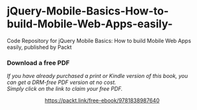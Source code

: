 # jQuery-Mobile-Basics-How-to-build-Mobile-Web-Apps-easily-
Code Repository for jQuery Mobile Basics: How to build Mobile Web Apps easily, published by Packt
### Download a free PDF

 <i>If you have already purchased a print or Kindle version of this book, you can get a DRM-free PDF version at no cost.<br>Simply click on the link to claim your free PDF.</i>
<p align="center"> <a href="https://packt.link/free-ebook/9781838987640">https://packt.link/free-ebook/9781838987640 </a> </p>